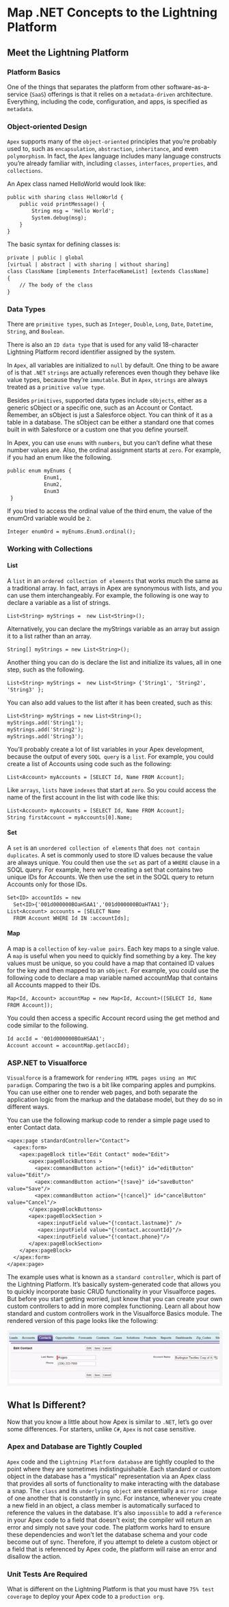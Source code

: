 # Map .NET Concepts to the Lightning Platform

## Meet the Lightning Platform

### Platform Basics

One of the things that separates the platform from other software-as-a-service (`SaaS`) offerings is that it relies on a `metadata-driven` architecture. Everything, including the code, configuration, and apps, is specified as `metadata`.

### Object-oriented Design

`Apex` supports many of the `object-oriented` principles that you’re probably used to, such as `encapsulation`, `abstraction`, `inheritance`, and even `polymorphism`. In fact, the `Apex` language includes many language constructs you’re already familiar with, including `classes`, `interfaces`, `properties`, and `collections`.

An Apex class named HelloWorld would look like:

```
public with sharing class HelloWorld {
    public void printMessage() {
        String msg = 'Hello World';
        System.debug(msg);
    }
}
```

The basic syntax for defining classes is:

```
private | public | global
[virtual | abstract | with sharing | without sharing]
class ClassName [implements InterfaceNameList] [extends ClassName]
{
    // The body of the class
}
```

### Data Types

There are `primitive types`, such as `Integer`, `Double`, `Long`, `Date`, `Datetime`, `String`, and `Boolean`.

There is also an `ID data type` that is used for any valid 18-character Lightning Platform record identifier assigned by the system.

In `Apex`, all variables are initialized to `null` by default. One thing to be aware of is that `.NET` `strings` are actually references even though they behave like value types, because they’re `immutable`. But in `Apex`, `strings` are always treated as a `primitive value type`.

Besides `primitives`, supported data types include `sObjects`, either as a generic sObject or a specific one, such as an Account or Contact. Remember, an sObject is just a Salesforce object. You can think of it as a table in a database. The sObject can be either a standard one that comes built in with Salesforce or a custom one that you define yourself.

In Apex, you can use `enums` with `numbers`, but you can’t define what these number values are. Also, the ordinal assignment starts at `zero`. For example, if you had an enum like the following.

```
public enum myEnums {
            Enum1,
            Enum2,
            Enum3
 }
```

If you tried to access the ordinal value of the third enum, the value of the enumOrd variable would be `2`.

```
Integer enumOrd = myEnums.Enum3.ordinal();
```

### Working with Collections

#### List

A `list` in an `ordered collection of elements` that works much the same as a traditional array. In fact, arrays in Apex are synonymous with lists, and you can use them interchangeably. For example, the following is one way to declare a variable as a list of strings.

```
List<String> myStrings =  new List<String>();
```

Alternatively, you can declare the myStrings variable as an array but assign it to a list rather than an array.

```
String[] myStrings = new List<String>();
```

Another thing you can do is declare the list and initialize its values, all in one step, such as the following.

```
List<String> myStrings =  new List<String> {'String1', 'String2', 'String3' };
```

You can also add values to the list after it has been created, such as this:

```
List<String> myStrings = new List<String>();
myStrings.add('String1');
myStrings.add('String2');
myStrings.add('String3');
```

You’ll probably create a lot of list variables in your Apex development, because the output of every `SOQL query` is a `list`. For example, you could create a list of Accounts using code such as the following:

```
List<Account> myAccounts = [SELECT Id, Name FROM Account];
```

Like `arrays`, `lists` have `indexes` that start at `zero`. So you could access the name of the first account in the list with code like this:

```
List<Account> myAccounts = [SELECT Id, Name FROM Account];
String firstAccount = myAccounts[0].Name;
```

#### Set

A `set` is an `unordered collection of elements` that `does not contain duplicates`. A set is commonly used to store ID values because the value are always unique. You could then use the `set` as part of a `WHERE` clause in a SOQL query. For example, here we’re creating a set that contains two unique IDs for Accounts. We then use the set in the SOQL query to return Accounts only for those IDs.

```
Set<ID> accountIds = new
  Set<ID>{'001d000000BOaHSAA1','001d000000BOaHTAA1'};
List<Account> accounts = [SELECT Name
  FROM Account WHERE Id IN :accountIds];
```

#### Map

A map is a `collection` of `key-value pairs`. Each key maps to a single value. A `map` is useful when you need to quickly find something by a key. The key values must be unique, so you could have a map that contained ID values for the key and then mapped to an `sObject`. For example, you could use the following code to declare a map variable named accountMap that contains all Accounts mapped to their IDs.

```
Map<Id, Account> accountMap = new Map<Id, Account>([SELECT Id, Name FROM Account]);
```

You could then access a specific Account record using the get method and code similar to the following.

```
Id accId = '001d000000BOaHSAA1';
Account account = accountMap.get(accId);
```

### ASP.NET to Visualforce

`Visualforce` is a framework for `rendering HTML pages using an MVC paradigm`. Comparing the two is a bit like comparing apples and pumpkins. You can use either one to render web pages, and both separate the application logic from the markup and the database model, but they do so in different ways.

You can use the following markup code to render a simple page used to enter Contact data.

```
<apex:page standardController="Contact">
  <apex:form>
    <apex:pageBlock title="Edit Contact" mode="Edit">
       <apex:pageBlockButtons >
         <apex:commandButton action="{!edit}" id="editButton" value="Edit"/>
         <apex:commandButton action="{!save}" id="saveButton" value="Save"/>
         <apex:commandButton action="{!cancel}" id="cancelButton" value="Cancel"/>
       </apex:pageBlockButtons>
       <apex:pageBlockSection >
          <apex:inputField value="{!contact.lastname}" />
          <apex:inputField value="{!contact.accountId}"/>
          <apex:inputField value="{!contact.phone}"/>
       </apex:pageBlockSection>
    </apex:pageBlock>
  </apex:form>
</apex:page>
```

The example uses what is known as a `standard controller`, which is part of the Lightning Platform. It’s basically system-generated code that allows you to quickly incorporate basic CRUD functionality in your Visualforce pages. But before you start getting worried, just know that you can create your own custom controllers to add in more complex functioning. Learn all about how standard and custom controllers work in the Visualforce Basics module. The rendered version of this page looks like the following:

![image](./01-custom-controller-example.png)

## What Is Different?

Now that you know a little about how Apex is similar to `.NET`, let’s go over some differences. For starters, unlike `C#`, `Apex` is not case sensitive.

### Apex and Database are Tightly Coupled

`Apex` code and the `Lightning Platform database` are tightly coupled to the point where they are sometimes indistinguishable. Each standard or custom object in the database has a "mystical" representation via an Apex class that provides all sorts of functionality to make interacting with the database a snap. The `class` and its `underlying object` are essentially a `mirror image` of one another that is constantly in sync. For instance, whenever you create a new field in an object, a class member is automatically surfaced to reference the values in the database. It's also `impossible` to add a `reference` in your Apex code to a field that doesn't exist; the compiler will return an error and simply not save your code. The platform works hard to ensure these dependencies and won't let the database schema and your code become out of sync. Therefore, if you attempt to delete a custom object or a field that is referenced by Apex code, the platform will raise an error and disallow the action.

### Unit Tests Are Required

What is different on the Lightning Platform is that you must have `75% test coverage` to deploy your Apex code to a `production org`.
